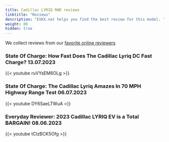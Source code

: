 ```yaml
---
title: Cadillac LYRIQ RWD reviews
linktitle: "Reviews"
description: "EVKX.net helps you find the best review for this model. "
weight: 80
hidden: true
---
```

<object type="image/svg+xml" data="../modelnavigation.svg"></object>
We collect reviews from our [favorite online reviewers](/guides/evreviewers/)

### State Of Charge: How Fast Does The Cadillac Lyriq DC Fast Charge? 13.07.2023

{{< youtube ruVYsEM6OLg >}}

### State Of Charge: The Cadillac Lyriq Amazes In 70 MPH Highway Range Test 06.07.2023

{{< youtube DY6SaeLTWuA >}}

### Everyday Reviewer: 2023 Cadillac LYRIQ EV is a Total BARGAIN! 08.06.2023

{{< youtube tClzBCK5Ofg >}}


